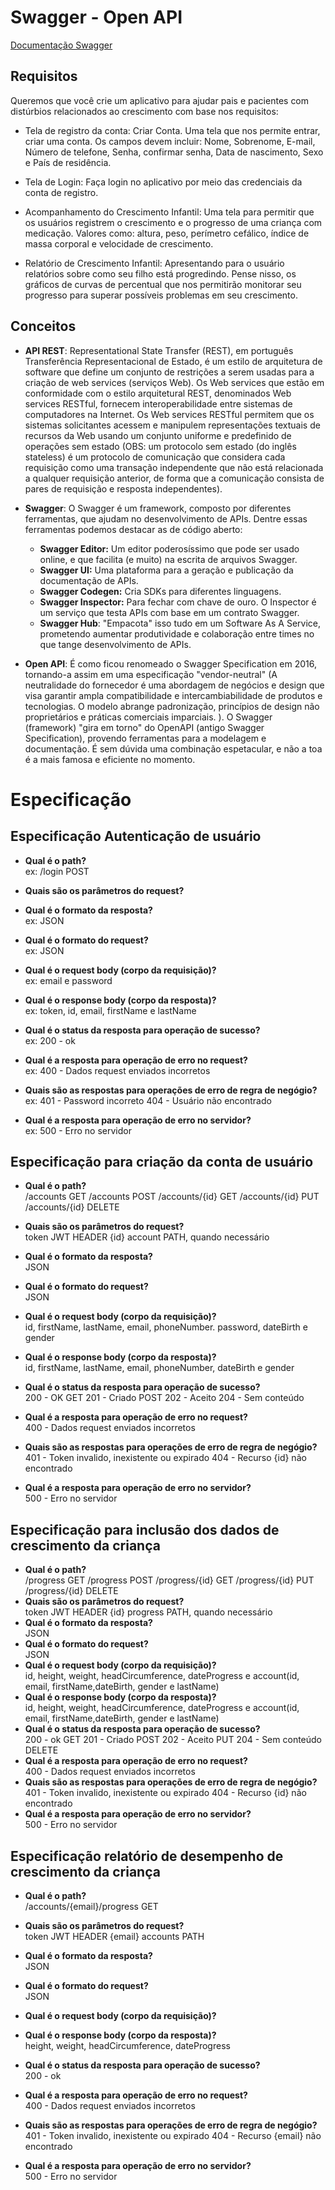 # Swagger - Open API

[ Documentação Swagger](https://app.swaggerhub.com/help/index)

## Requisitos

Queremos que você crie um aplicativo para ajudar pais e pacientes com distúrbios relacionados ao crescimento com base nos requisitos:

- Tela de registro da conta: Criar Conta. Uma tela que nos permite entrar, criar uma conta. Os campos devem incluir: Nome, Sobrenome, E-mail, Número de telefone, Senha, confirmar senha, Data de nascimento, Sexo e País de residência.

- Tela de Login: Faça login no aplicativo por meio das credenciais da conta de registro.

- Acompanhamento do Crescimento Infantil: Uma tela para permitir que os usuários registrem o crescimento e o progresso de uma criança com medicação. Valores como: altura, peso, perímetro cefálico, índice de massa corporal e velocidade de crescimento.

- Relatório de Crescimento Infantil: Apresentando para o usuário relatórios sobre como seu filho está progredindo. Pense nisso, os gráficos de curvas de percentual que nos permitirão monitorar seu progresso para superar possíveis problemas em seu crescimento.

## Conceitos

- **API REST**: Representational State Transfer (REST), em português Transferência Representacional de Estado, é um estilo de arquitetura de software que define um conjunto de restrições a serem usadas para a criação de web services (serviços Web). Os Web services que estão em conformidade com o estilo arquitetural REST, denominados Web services RESTful, fornecem interoperabilidade entre sistemas de computadores na Internet. Os Web services RESTful permitem que os sistemas solicitantes acessem e manipulem representações textuais de recursos da Web usando um conjunto uniforme e predefinido de operações sem estado (OBS: um protocolo sem estado (do inglês stateless) é um protocolo de comunicação que considera cada requisição como uma transação independente que não está relacionada a qualquer requisição anterior, de forma que a comunicação consista de pares de requisição e resposta independentes).

- **Swagger**: O Swagger é um framework, composto por diferentes ferramentas, que ajudam no desenvolvimento de APIs. Dentre essas ferramentas podemos destacar as de código aberto:
  - **Swagger Editor:** Um editor poderosíssimo que pode ser usado online, e que facilita (e muito) na escrita de arquivos Swagger.
  - **Swagger UI:** Uma plataforma para a geração e publicação da documentação de APIs.
  - **Swagger Codegen:** Cria SDKs para diferentes linguagens.
  - **Swagger Inspector:** Para fechar com chave de ouro. O Inspector é um serviço que testa APIs com base em um contrato Swagger.
  - **Swagger Hub**: "Empacota" isso tudo em um Software As A Service, prometendo aumentar produtividade e colaboração entre times no que tange desenvolvimento de APIs.

* **Open API**: É como ficou renomeado o Swagger Specification em 2016, tornando-a assim em uma especificação "vendor-neutral" (A neutralidade do fornecedor é uma abordagem de negócios e design que visa garantir ampla compatibilidade e intercambiabilidade de produtos e tecnologias. O modelo abrange padronização, princípios de design não proprietários e práticas comerciais imparciais. ). O Swagger (framework) "gira em torno" do OpenAPI (antigo Swagger Specification), provendo ferramentas para a modelagem e documentação. É sem dúvida uma combinação espetacular, e não a toa é a mais famosa e eficiente no momento.

# Especificação

## Especificação Autenticação de usuário

- **Qual é o path?**<br />
  ex: /login POST
- **Quais são os parâmetros do request?**<br />

- **Qual é o formato da resposta?**<br />
  ex: JSON
- **Qual é o formato do request?**<br />
  ex: JSON
- **Qual é o request body (corpo da requisição)?**<br />
  ex: email e password
- **Qual é o response body (corpo da resposta)?**<br />
  ex: token, id, email, firstName e lastName
- **Qual é o status da resposta para operação de sucesso?**<br />
  ex: 200 - ok
- **Qual é a resposta para operação de erro no request?**<br />
  ex: 400 - Dados request enviados incorretos
- **Quais são as respostas para operações de erro de regra de negógio?**<br />
  ex:
  401 - Password incorreto
  404 - Usuário não encontrado
- **Qual é a resposta para operação de erro no servidor?**<br />
  ex:
  500 - Erro no servidor

## Especificação para criação da conta de usuário

- **Qual é o path?** <br />
  /accounts GET
  /accounts POST
  /accounts/{id} GET
  /accounts/{id} PUT
  /accounts/{id} DELETE

- **Quais são os parâmetros do request?**<br />
  token JWT HEADER
  {id} account PATH, quando necessário
- **Qual é o formato da resposta?**<br />
  JSON
- **Qual é o formato do request?**<br />
  JSON
- **Qual é o request body (corpo da requisição)?**<br />
  id, firstName, lastName, email, phoneNumber. password, dateBirth e gender
- **Qual é o response body (corpo da resposta)?**<br />
  id, firstName, lastName, email, phoneNumber, dateBirth e gender
- **Qual é o status da resposta para operação de sucesso?**<br />
  200 - OK GET
  201 - Criado POST
  202 - Aceito
  204 - Sem conteúdo
- **Qual é a resposta para operação de erro no request?**<br />
  400 - Dados request enviados incorretos
- **Quais são as respostas para operações de erro de regra de negógio?**<br />
  401 - Token invalido, inexistente ou expirado
  404 - Recurso {id} não encontrado
- **Qual é a resposta para operação de erro no servidor?**<br />
  500 - Erro no servidor

## Especificação para inclusão dos dados de crescimento da criança

- **Qual é o path?** <br />
  /progress GET
  /progress POST
  /progress/{id} GET
  /progress/{id} PUT
  /progress/{id} DELETE
- **Quais são os parâmetros do request?**<br />
  token JWT HEADER
  {id} progress PATH, quando necessário
- **Qual é o formato da resposta?**<br />
  JSON
- **Qual é o formato do request?**<br />
  JSON
- **Qual é o request body (corpo da requisição)?**<br />
  id, height, weight, headCircumference, dateProgress e account(id, email, firstName,dateBirth, gender e lastName)
- **Qual é o response body (corpo da resposta)?**<br />
  id, height, weight, headCircumference, dateProgress e account(id, email, firstName,dateBirth, gender e lastName)
- **Qual é o status da resposta para operação de sucesso?**<br />
  200 - ok GET
  201 - Criado POST
  202 - Aceito PUT
  204 - Sem conteúdo DELETE
- **Qual é a resposta para operação de erro no request?**<br />
  400 - Dados request enviados incorretos
- **Quais são as respostas para operações de erro de regra de negógio?**<br />
  401 - Token invalido, inexistente ou expirado
  404 - Recurso {id} não encontrado
- **Qual é a resposta para operação de erro no servidor?**<br />
  500 - Erro no servidor

## Especificação relatório de desempenho de crescimento da criança

- **Qual é o path?** <br />
  /accounts/{email}/progress GET
- **Quais são os parâmetros do request?**<br />
  token JWT HEADER
  {email} accounts PATH
- **Qual é o formato da resposta?**<br />
  JSON
- **Qual é o formato do request?**<br />
  JSON
- **Qual é o request body (corpo da requisição)?**<br />

- **Qual é o response body (corpo da resposta)?**<br />
  height, weight, headCircumference, dateProgress
- **Qual é o status da resposta para operação de sucesso?**<br />
  200 - ok
- **Qual é a resposta para operação de erro no request?**<br />
  400 - Dados request enviados incorretos
- **Quais são as respostas para operações de erro de regra de negógio?**<br />
  401 - Token invalido, inexistente ou expirado
  404 - Recurso {email} não encontrado
- **Qual é a resposta para operação de erro no servidor?**<br />
  500 - Erro no servidor
